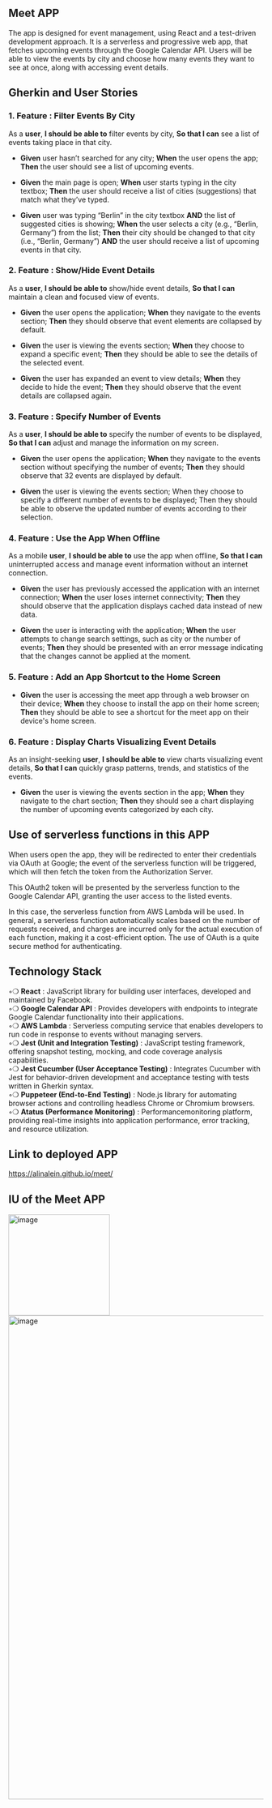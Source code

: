 ## Meet APP
The app is designed for event management, using React and a test-driven development approach. It is a serverless and progressive web app, that fetches upcoming events through the Google Calendar API. Users will be able to view the events by city and choose how many events they want to see at once, along with accessing event details.

## Gherkin and User Stories

### 1. Feature : Filter Events By City
As a __user__, __I should be able to__ filter events by city, __So that I can__ see a list of events taking place in that city.

- __Given__ user hasn’t searched for any city; 
__When__ the user opens the app; 
__Then__ the user should see a list of upcoming events.

- __Given__ the main page is open; 
__When__ user starts typing in the city textbox; 
__Then__ the user should receive a list of cities (suggestions) that match what they’ve typed.

- __Given__ user was typing “Berlin” in the city textbox __AND__ the list of suggested cities is showing; 
__When__ the user selects a city (e.g., “Berlin, Germany”) from the list; 
__Then__ their city should be changed to that city (i.e., “Berlin, Germany”) __AND__ the user should receive a list of upcoming events in that city.

### 2. Feature : Show/Hide Event Details
As a __user__, __I should be able to__ show/hide event details, __So that I can__ maintain a clean and focused view of events.

- __Given__ the user opens the application; 
__When__ they navigate to the events section; 
__Then__ they should observe that event elements are collapsed by default.

- __Given__ the user is viewing the events section; 
__When__ they choose to expand a specific event; 
__Then__ they should be able to see the details of the selected event.

- __Given__ the user has expanded an event to view details; 
__When__ they decide to hide the event; 
__Then__ they should observe that the event details are collapsed again.


### 3. Feature : Specify Number of Events
As a __user__, __I should be able to__ specify the number of events to be displayed, __So that I can__ adjust and manage the information on my screen. 

- __Given__ the user opens the application; 
__When__ they navigate to the events section without specifying the number of events; 
__Then__ they should observe that 32 events are displayed by default.

- __Given__ the user is viewing the events section; 
When they choose to specify a different number of events to be displayed; 
Then they should be able to observe the updated number of events according to their selection.

### 4. Feature : Use the App When Offline
As a mobile __user__, __I should be able to__ use the app when offline, __So that I can__ uninterrupted access and manage event information without an internet connection.

- __Given__ the user has previously accessed the application with an internet connection; 
__When__ the user loses internet connectivity; 
__Then__ they should observe that the application displays cached data instead of new data.

- __Given__ the user is interacting with the application; 
__When__ the user attempts to change search settings, such as city or the number of events; 
__Then__ they should be presented with an error message indicating that the changes cannot be applied at the moment.
  
### 5. Feature : Add an App Shortcut to the Home Screen
- __Given__ the user is accessing the meet app through a web browser on their device; 
__When__ they choose to install the app on their home screen; 
__Then__ they should be able to see a shortcut for the meet app on their device's home screen.
  
### 6. Feature : Display Charts Visualizing Event Details
As an insight-seeking __user__, __I should be able to__ view charts visualizing event details, __So that I can__ quickly grasp patterns, trends, and statistics of the events.

- __Given__ the user is viewing the events section in the app; 
__When__ they navigate to the chart section; 
__Then__ they should see a chart displaying the number of upcoming events categorized by each city.

## Use of serverless functions in this APP 
When users open the app, they will be redirected to enter their credentials via OAuth at Google; the event of the serverless function will be triggered, which will then fetch the token from the Authorization Server.

This OAuth2 token will be presented by the serverless function to the Google Calendar API, granting the user access to the listed events.

In this case, the serverless function from AWS Lambda will be used. In general, a serverless function automatically scales based on the number of requests received, and charges are incurred only for the actual execution of each function, making it a cost-efficient option. The use of OAuth is a quite secure method for authenticating.

## Technology Stack
◦❍ **React** : JavaScript library for building user interfaces, developed and maintained by Facebook.  
◦❍ **Google Calendar API** : Provides developers with endpoints to integrate Google Calendar functionality into their applications.  
◦❍ **AWS Lambda** :  Serverless computing service that enables developers to run code in response to events without managing servers.  
◦❍ **Jest (Unit and Integration Testing)** : JavaScript testing framework, offering snapshot testing, mocking, and code coverage analysis capabilities.  
◦❍ **Jest Cucumber (User Acceptance Testing)** : Integrates Cucumber with Jest for behavior-driven development and acceptance testing with tests written in Gherkin syntax.  
◦❍ **Puppeteer (End-to-End Testing)** : Node.js library for automating browser actions and controlling headless Chrome or Chromium browsers.  
◦❍ **Atatus (Performance Monitoring)** : Performancemonitoring platform, providing real-time insights into application performance, error tracking, and resource utilization.  

## Link to deployed APP
https://alinalein.github.io/meet/

## IU of the Meet APP
<img width="200" alt="image" src="https://github.com/alinalein/meet/assets/111589183/f8711c18-95b5-4471-a6b8-016fe706a004">
<img width="955" alt="image" src="https://github.com/alinalein/meet/assets/111589183/4580ba1f-e2ff-4806-9fc4-444d126f7a5a">


